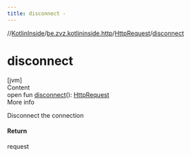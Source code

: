 ```yaml
---
title: disconnect -
---
```

//[KotlinInside](../../index.md)/[be.zvz.kotlininside.http](../index.md)/[HttpRequest](index.md)/[disconnect](disconnect.md)



# disconnect  
[jvm]  
Content  
open fun [disconnect](disconnect.md)(): [HttpRequest](index.md)  
More info  


Disconnect the connection



#### Return  


request

  



